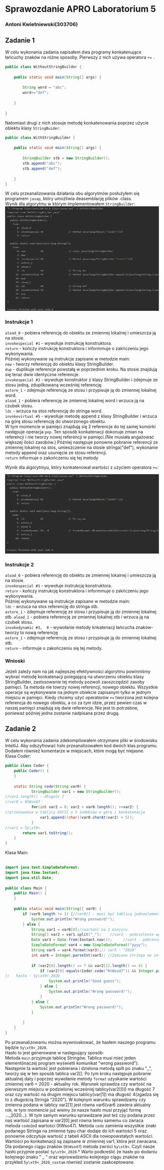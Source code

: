 # Sprawozdanie APRO Laboratorium 5 
### Antoni Kwietniewski(303706)
## Zadanie 1
W celu wykonania zadania napisałem dwa programy konkatenujące łańcuchy znaków na różne sposoby.
Pierwszy z nich używa operatora `+=` .
```java 
public class WithoutStringBuilder {
    
    public static void main(String[] args) {
        
        String word = "abc";
        word+="def";
        
    }

}
```
Natomiast drugi z nich stosuje metodę konkatenowania poprzez użycie obiektu klasy `StringBuider`.
```java 
public class WithStringBuilder {

    public static void main(String[] args) {

        StringBuilder stb = new StringBuilder();
        stb.append("abc");
        stb.append("def");

    }
}
```
W celu przeanalizowania działania obu algorytmów posłużyłem się programem `javap`, który umożliwia deasemblację plików .class.  
Wynik dla algorytmu w którym implementowałem `StringBuilder`:   
![zdjęcie zadania](WithStr.png)
  ### Instrukcje 1  
`aload_0` - pobiera referencję do obiektu ze zmiennej lokalnej i umieszcza ją na stosie.  
`invokespecial #1` - wywołuje instrukcję konstruktora.  
`return` - kończy instrukcję konstruktora i informmuje o zakńczeniu jego wykonywania.  
Później wykonywane są instrukcje zapisane w metodzie main:   
`new` - tworzy referencję do obiektu klasy StringBuilder.   
`dup` - duplikuje referencje powstałą w poprzednim kroku. Na stosie znajdują się teraz dwie identyczne referencje.   
`invokespecial #3` - wywołuje konstruktor z klasy StringBuilder i zdejmuje ze stosu jedną, zduplikowaną wcześniej referencję.  
`astore_1` - zdejmuje referencję ze stosu i przypisuje ją do zmiennej lokalnej word.    
`aload_1` - pobiera referencję ze zmiennej lokalnej word i wrzuca ją na czubek stosu.  
`ldc` - wrzuca na stos referencję do stringa word.  
`invokevirtual #5`  - wywołuje metodę append z klasy StringBuilder i wrzuca na górę stosu referencję do utworzonego obiektu.  
W tym momencie w pamięci znajdują się 2 referencje do tej samej komórki następuje operacja `pop`.
Ten sposób konkatenacji dokonuje zmian na referencji i nie tworzy nowej referencji w pamięci.(Nie musiała angażować większej ilości zasobów.)
Później następuje ponowne pobranie referencji ze zmiennej lokalnej na stos, umieszczenie na stosie stringa("def"), wykonanie metody append oraz usunięcie ze stosu referencji.  
`return` informuje o zakończeniu się tej metody  


Wynik dla algorytmyu, który konkatenował wartości z użyciem operatora `+=`:  

![zdjęcie zadania](WithoutStr.png)
  ### Instrukcje 2
`aload_0` - pobiera referencję do obiektu ze zmiennej lokalnej i umieszcza ją na stosie.  
`invokespecial #1` - wywołuje instrukcję konstruktora.  
`return` - kończy instrukcję konstruktora i informmuje o zakńczeniu jego wykonywania.  
Później wykonywane są instrukcje zapisane w metodzie main:   
`ldc` - wrzuca na stos referencję do stringa stb.  
`astore_1` - zdejmuje referencję ze stosu i przypisuje ją do zmiennej lokalnej stb. 
`aload_1` - pobiera referencję ze zmiennej lokalnej stb i wrzuca ją na czubek stosu.  
`invokedynamic #3,  0` - wywołanie metody knkatenacji łańcucha znaków- tworzy to nową referencję    
`astore_1` - zdejmuje referencję ze stosu i przypisuje ją do zmiennej lokalnej stb.  
`return` - informuje o zakończeniu się tej metody.  

### Wnioski 
Jeżeli zależy nam na jak najlepszej efektywności algorytmu powinniśmy wybrać metodę konkatenacji polegającą na utworzeniu obiektu klasy StringBuilder, zastosowanie tej metody pozwoli zaoszczędzić zasoby pamięci. Ta metoda nie towrzy nowej referencji, nowego obiektu. Wszystkie operacje są wykonywane na jednym obiekcie zapisanym tylko w jednym miejscu w pamięci. Kiedy chcemy użyć operatorów `+=` tworzona jest kolejna referencja do nowego obiektu, a co za tym idzie, przez pewien czas w naszej pamięci znajdują się dwie referencje. Nie jest to potrzebne, ponieważ później jedna zostanie nadpisana przez drugą.  
  
## Zadanie 2
W celu wykonania zadania zdekompilowałem otrzymane pliki w środowisku IntelliJ. Aby odszyfrować hsło przeanalizowałem kod dwóch klas programu. Dodałem również komentarze w miejscach, które mogą być niejasne.  
Klasa Coder:  
```java
public class Coder {
    public Coder() {
    }

    static String code(String var0) {
            StringBuilder var1 = new StringBuilder();
//var2.length() - długość 7
//var0 = 0tWso47
            for(int var2 = 0; var2 < var0.length(); ++var2) {
//przesuwanie w tablicy ASCII o 5 indeksów w górę i konkatenacja
                var1.append((char)(var0.charAt(var2) + 5));
            }
//var1 = 5y\xt9<
        return var1.toString();
    }
}
```
Klasa Main:  
```java 

import java.text.SimpleDateFormat;
import java.time.Instant;
import java.util.Date;

public class Main {
    public Main() {
    }

    public static void main(String[] var0) {
        if (var0.length != 1) {//var0[] - musi być tablicą jednoelementową
            System.out.println("Wrong password!");
        } else {
            String var1 = var0[0];//wartość na 1 miejscu
            String[] var2 = var1.split("_");    //var2 - podzielenie wprowadzonej wartości na tablice Stringów.
            Date var3 = Date.from(Instant.now());     //var3 - pobranie aktualnej daty
            SimpleDateFormat var4 = new SimpleDateFormat("yyyy");
            String var5 = var4.format(var3);// var5 - "2020"
            int var6 = Integer.parseInt(var5); //Zamiana stringa na inta. var6 = 2020

            if (var2[0].length() == 7 && var2[1].length() == 4) {
                if (var2[0].equals(Coder.code("0tWso47")) && Integer.parseInt(var2[1]) == var6) {
//   hasło - 5y\xt9<_2020
                    System.out.println("Good guess");
                } else {
                    System.out.println("Wrong password!");
                }
            } else {
                System.out.println("Wrong password!");
            }

        }
    }
}

```
Po przeanalizowaniu można wywnioskować, że hasłem naszego programu będzie `5y\xt9<_2020`.  
Hasło to jest generowane w następujący sposób:  
Metoda `main` przyjmuje tablicę Stringów. Tablica musi mieć jeden element(inaczej program wyświetli komunikat "wrong password"). Następnie ta wartość jest pobierana i dzielona metodą spilt po znaku "_", tworzy się w ten sposób tablica var2[]. Po tym kroku następuje pobranie aktualnej daty i poprzez wywołanie metody `format` uzyskanie wartości zmiennej var6 = 2020 - aktualny rok. Warunek sprawdza czy wartość na pierwszym miejscu w podzielonej wcześniej tablicy(var2[0]) ma długość 7 oraz czy wartość na drugim miejscu tablicy(var[1]) ma długość 4(zgadza się to z długością Stringa "2020"). W kolejnym warunku sprawdzamy czy zmienna podana w tablicy var2[1] jest równa var6(var6 zawiera aktualny rok, w tym momencie już wiemy że nasze hasło musi przyjąć formę ..._2020...). W tym samym warunku sprawdzane jest też czy podana przez nas wartość zapisana w var2[0] jest równa temu samemu co zwraca metoda `code`(od wartości 0tWso47). Metoda `code` zamienia wszystkie znaki podanego Stringa na zmienne typu char dodaje do ich wartości 5 oraz ponownie odczytuje wartość z tabeli ASCII dla nowopowstałych wartości. Wartości po konkatenacji są zapisane w zmiennej var1, która jest zwracana. Dla podanego ciągu znaków (`0tWso47`) metoda zwróci `5y\xt9<`. Czyli nasze hasło przyjmie postać `5y\xt9<_2020`.* Warto podkreślić że hasło po dodaniu kolejnego znaku " _ " oraz wprowadzeniu kolejnego ciągu znaków na przykład `5y\xt9<_2020_costam` również zostanie zaakceptowane.  

